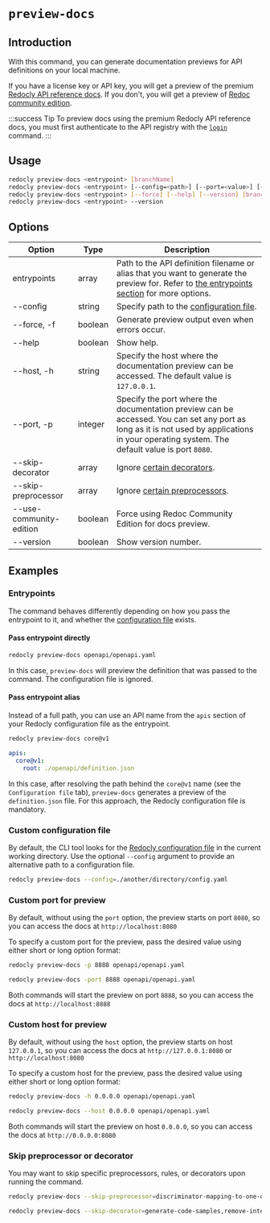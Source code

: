 # `preview-docs`

## Introduction

With this command, you can generate documentation previews for API definitions on your local machine.

If you have a license key or API key, you will get a preview of the premium [Redocly API reference docs](https://redocly.com/reference-docs). If you don't, you will get a preview of [Redoc community edition](https://redocly.com/redoc).

:::success Tip
To preview docs using the premium Redocly API reference docs, you must first authenticate to the API registry with the [`login`](./login.md) command.
:::

## Usage

```bash
redocly preview-docs <entrypoint> [branchName]
redocly preview-docs <entrypoint> [--config=<path>] [--port=<value>] [--host=<host>] [branchName]
redocly preview-docs <entrypoint> [--force] [--help] [--version] [branchName]
redocly preview-docs <entrypoint> --version
```

## Options

Option | Type | Description
-- | -- | --
entrypoints | array | Path to the API definition filename or alias that you want to generate the preview for. Refer to [the entrypoints section](#entrypoints) for more options.
--config | string | Specify path to the [configuration file](#custom-configuration-file).
--force, -f | boolean | Generate preview output even when errors occur.
--help | boolean | Show help.
--host, -h | string | Specify the host where the documentation preview can be accessed. The default value is `127.0.0.1`.
--port, -p | integer | Specify the port where the documentation preview can be accessed. You can set any port as long as it is not used by applications in your operating system. The default value is port `8080`.
--skip-decorator | array | Ignore [certain decorators](#skip-preprocessor-or-decorator).
--skip-preprocessor | array | Ignore [certain preprocessors](#skip-preprocessor-or-decorator).
--use-community-edition | boolean | Force using Redoc Community Edition for docs preview.
--version | boolean | Show version number.

## Examples

### Entrypoints

The command behaves differently depending on how you pass the entrypoint to it, and whether the [configuration file](#custom-configuration-file) exists.

#### Pass entrypoint directly

```bash
redocly preview-docs openapi/openapi.yaml
```

In this case, `preview-docs` will preview the definition that was passed to the command. The configuration file is ignored.

#### Pass entrypoint alias

Instead of a full path, you can use an API name from the `apis` section of your Redocly configuration file as the entrypoint.

```bash Command
redocly preview-docs core@v1
```

```yaml Configuration file
apis:
  core@v1:
    root: ./openapi/definition.json
```

In this case, after resolving the path behind the `core@v1` name (see the `Configuration file` tab), `preview-docs` generates a preview of the `definition.json` file. For this approach, the Redocly configuration file is mandatory.

### Custom configuration file

By default, the CLI tool looks for the [Redocly configuration file](/docs/cli/configuration/index.mdx) in the current working directory. Use the optional `--config` argument to provide an alternative path to a configuration file.

```bash
redocly preview-docs --config=./another/directory/config.yaml
```

### Custom port for preview

By default, without using the `port` option, the preview starts on port `8080`, so you can access the docs at `http://localhost:8080`

To specify a custom port for the preview, pass the desired value using either short or long option format:

```bash Short format
redocly preview-docs -p 8888 openapi/openapi.yaml
```

```bash Long format
redocly preview-docs -port 8888 openapi/openapi.yaml
```

Both commands will start the preview on port `8888`, so you can access the docs at `http://localhost:8888`

### Custom host for preview

By default, without using the `host` option, the preview starts on host `127.0.0.1`, so you can access the docs at `http://127.0.0.1:8080` or `http://localhost:8080`

To specify a custom host for the preview, pass the desired value using either short or long option format:

```bash Short format
redocly preview-docs -h 0.0.0.0 openapi/openapi.yaml
```

```bash Long format
redocly preview-docs --host 0.0.0.0 openapi/openapi.yaml
```

Both commands will start the preview on host `0.0.0.0`, so you can access the docs at `http://0.0.0.0:8080`


### Skip preprocessor or decorator

You may want to skip specific preprocessors, rules, or decorators upon running the command.

```bash Skip preprocessors
redocly preview-docs --skip-preprocessor=discriminator-mapping-to-one-of,another-example
```

```bash Skip decorators
redocly preview-docs --skip-decorator=generate-code-samples,remove-internal-operations
```
